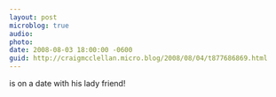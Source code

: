 ```yaml
---
layout: post
microblog: true
audio: 
photo: 
date: 2008-08-03 18:00:00 -0600
guid: http://craigmcclellan.micro.blog/2008/08/04/t877686869.html
---
```

is on a date with his lady friend!
